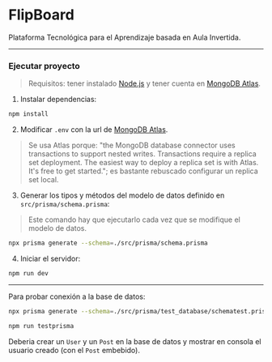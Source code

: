 # FlipBoard
Plataforma Tecnológica para el Aprendizaje basada en Aula Invertida.

---

### Ejecutar proyecto

> Requisitos: tener instalado [Node.js](https://nodejs.org/es/download) y tener cuenta en [MongoDB Atlas](https://www.mongodb.com/atlas/database).

1. Instalar dependencias:

```bash
npm install
```

2. Modificar `.env` con la url de [MongoDB Atlas](https://www.mongodb.com/atlas/database).

> Se usa Atlas porque: "the MongoDB database connector uses transactions to support nested writes. Transactions require a replica set deployment. The easiest way to deploy a replica set is with Atlas. It's free to get started."; es bastante rebuscado configurar un replica set local.

3. Generar los tipos y métodos del modelo de datos definido en `src/prisma/schema.prisma`:

> Este comando hay que ejecutarlo cada vez que se modifique el modelo de datos.

```bash
npx prisma generate --schema=./src/prisma/schema.prisma
```

4. Iniciar el servidor:

```bash
npm run dev
```

---

Para probar conexión a la base de datos:

```bash
npx prisma generate --schema=./src/prisma/test_database/schematest.prisma
```

```bash
npm run testprisma
```
Deberia crear un `User` y un `Post` en la base de datos y mostrar en consola el usuario creado (con el `Post` embebido).